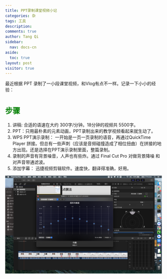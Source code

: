 ```yaml
---
title: PPT录制课堂视频小记
categories: 杂
tags: 工具
description: 
comments: true
author: Tang Qi
sidebar:
  nav: docs-cn
aside:
  toc: true
layout: post
visitor: true
---
```


最近根据 PPT 录制了一小段课堂视频，和Vlog有点不一样。记录一下小小的经验：

<!--more-->

# <font face="黑体" color=green size=5>步骤</font>

1.  讲稿:  合适的语速在大约  300字/分钟。18分钟的视频共 5500字。
2.  PPT：只用最朴素的元素动画，PPT录制出来的教学视频看起来就生动了。
3.  WPS PPT演示录制： 一开始是一页一页录制的语音，再通过QuickTime Player 拼接。但总有一些声刺（应该是音频碰撞造成了相位扭曲）在拼接的地方出现。还是选择在PPT演示录制里面，整篇录制。
4.  录制的声音有背景噪音，人声也有些炸。通过 Final Cut Pro 对做背景降噪 和 对声音带通滤波。
5.  添加字幕： 迅捷视频剪辑软件。速度快，翻译得准确，好用。



![代码结构](https://github.com/iqgnat/iqgnat.github.io/raw/master/assets/images/2021-03-11-PPT_to_video_recording/%E8%B0%83%E9%9F%B3%E9%83%A8%E5%88%86.png)